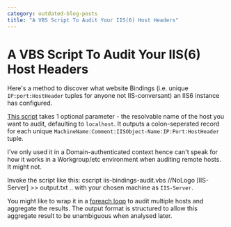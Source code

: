 ```yaml
---
category: outdated-blog-posts
title: "A VBS Script To Audit Your IIS(6) Host Headers"
---
```


# A VBS Script To Audit Your IIS(6) Host Headers

Here's a method to discover what website Bindings (i.e. unique
`IP:port:HostHeader` tuples for anyone not IIS-conversant) an IIS6 instance has
configured.

[This script](https://jpluscplusm.com/iis-bindings-audit.vbs) takes 1 optional
parameter - the resolvable name of the host you want to audit, defaulting to
`localhost`. It outputs a colon-seperated record for each unique
`MachineName:Comment:IISObject-Name:IP:Port:HostHeader` tuple.

I've only used it in a Domain-authenticated context hence can't speak for how
it works in a Workgroup/etc environment when auditing remote hosts. It might
not.

Invoke the script like this: cscript iis-bindings-audit.vbs //NoLogo
\[IIS-Server\] &gt;&gt; output.txt .. with your chosen machine as `IIS-Server`.

You might like to wrap it in a [foreach loop](http://ss64.com/nt/for_f.html) to
audit multiple hosts and aggregate the results. The output format is structured
to allow this aggregate result to be unambiguous when analysed later.
